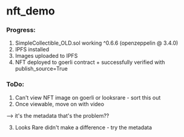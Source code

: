 # nft_demo

### Progress:

1. SimpleCollectible_OLD.sol working ^0.6.6 (openzeppelin @ 3.4.0)
2. IPFS installed
3. Images uploaded to IPFS
4. NFT deployed to goerli contract + successfully verified with publish_source=True

### ToDo:

1. Can't view NFT image on goerli or looksrare - sort this out
2. Once viewable, move on with video

  --> it's the metadata that's the problem??
 
3. Looks Rare didn't make a difference - try the metadata
